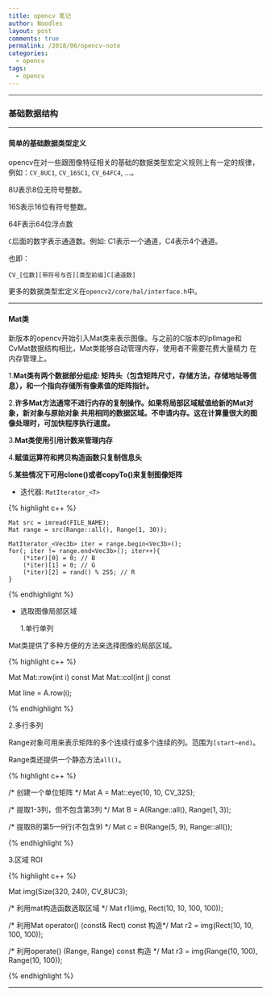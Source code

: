 ```yaml
---
title: opencv 笔记
author: Noodles
layout: post
comments: true
permalink: /2018/06/opencv-note
categories:
  - opencv
tags:
  - opencv
---
```


<!--more-->

 ---------------------------------------------------

### 基础数据结构
 
---------------------------------------------------

#### 简单的基础数据类型定义

  opencv在对一些跟图像特征相关的基础的数据类型宏定义规则上有一定的规律，例如：`CV_8UC1`, `CV_16SC1`, `CV_64FC4`, ...。

  8U表示8位无符号整数。

  16S表示16位有符号整数。

  64F表示64位浮点数

  `C`后面的数字表示通道数。例如: C1表示一个通道，C4表示4个通道。

  也即：

    CV_[位数][带符号与否][类型前缀]C[通道数]

 更多的数据类型宏定义在`opencv2/core/hal/interface.h`中。

-------------------------------------------------------

#### Mat类

  新版本的opencv开始引入Mat类来表示图像。与之前的C版本的IplImage和CvMat数据结构相比，Mat类能够自动管理内存，使用者不需要花费大量精力
  在内存管理上。
  
  1.**Mat类有两个数据部分组成: 矩阵头（包含矩阵尺寸，存储方法，存储地址等信息），和一个指向存储所有像素值的矩阵指针。**
  
  2.**许多Mat方法通常不进行内存的复制操作。如果将局部区域赋值给新的Mat对象，新对象与原始对象
  共用相同的数据区域。不申请内存。这在计算量很大的图像处理时，可加快程序执行速度。**

  3.**Mat类使用引用计数来管理内存**

  4.**赋值运算符和拷贝构造函数只复制信息头**

  5.**某些情况下可用clone()或者copyTo()来复制图像矩阵**


 - 迭代器: `MatIterator_<T>`

  {% highlight c++ %}

    Mat src = imread(FILE_NAME);
    Mat range = src(Range::all(), Range(1, 30));

    MatIterator_<Vec3b> iter = range.begin<Vec3b>();
    for(; iter != range.end<Vec3b>(); iter++){
        (*iter)[0] = 0; // B
        (*iter)[1] = 0; // G
        (*iter)[2] = rand() % 255; // R
    }
  
  {% endhighlight %}

  - 选取图像局部区域
  
    1.单行单列

  Mat类提供了多种方便的方法来选择图像的局部区域。  

  {% highlight c++ %}

  Mat Mat::row(int i) const
  Mat Mat::col(int j) const

  Mat line = A.row(i);

  {% endhighlight %}  


   2.多行多列

  Range对象可用来表示矩阵的多个连续行或多个连续的列。范围为`[start~end)`。

  Range类还提供一个静态方法`all()`。

  {% highlight c++ %}

  /* 创建一个单位矩阵 */
  Mat A = Mat::eye(10, 10, CV_32S);

  /* 提取1-3列，但不包含第3列 */
  Mat B = A(Range::all(), Range(1, 3));

  /* 提取B的第5—9行(不包含9) */
  Mat c = B(Range(5, 9), Range::all());

  {% endhighlight %}


  3.区域 ROI
  
  {% highlight c++ %}

  Mat img(Size(320, 240), CV_8UC3);

  /* 利用mat构造函数选取区域 */
  Mat r1(img, Rect(10, 10, 100, 100));

  /* 利用Mat operator() (const& Rect) const 构造*/
  Mat r2 = img(Rect(10, 10, 100, 100));

  /* 利用operate() (Range, Range) const 构造 */
  Mat r3 = img(Range(10, 100), Range(10, 100));

  {% endhighlight %}

-------------------------------------------------------

